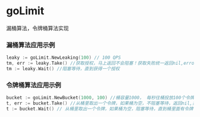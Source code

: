 # goLimit
漏桶算法，令牌桶算法实现

### 漏桶算法应用示例
```go
leaky := goLimit.NewLeaking(100) // 100 QPS
tm, err := leaky.Take() //获取授权，马上返回不会阻塞！获取失败统一返回nil,errors.New("rate limited")
tm := leaky.Wait() //阻塞等待，直到获得一个授权
```

### 令牌桶算法应用示例
```go
bucket := goLimit.NewBucket(1000, 100) //桶容量1000， 每秒往桶投放100个令牌
t, err := bucket.Take() //从桶里取出一个令牌，如果桶为空，不阻塞等待，返回nil,并检查错误
t := bucket.Wait() // 从桶里取出一个令牌，如果桶为空，阻塞等待，直到桶里面有令牌可用为止
```
